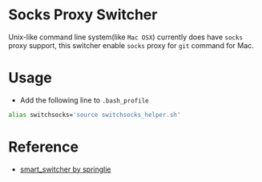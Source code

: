 # Socks Proxy Switcher

Unix-like command line system(like `Mac OSX`) currently does have `socks` proxy support, this switcher enable `socks` proxy for `git` command for Mac.

# Usage

* Add the following line to `.bash_profile`

```sh
alias switchsocks='source switchsocks_helper.sh'
```


# Reference

* [smart_switcher by springlie](https://github.com/springlie/smart_switcher/blob/master/smart_switcher.sh)